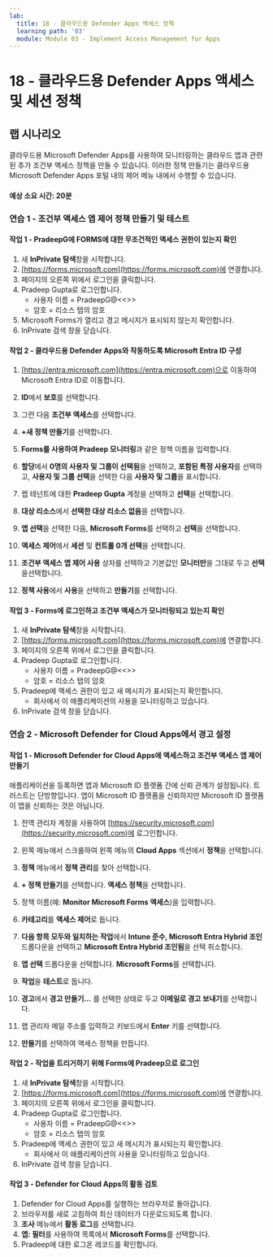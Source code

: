 ```yaml
---
lab:
  title: 18 - 클라우드용 Defender Apps 액세스 정책
  learning path: '03'
  module: Module 03 - Implement Access Management for Apps
---
```


# 18 - 클라우드용 Defender Apps 액세스 및 세션 정책

## 랩 시나리오

클라우드용 Microsoft Defender Apps를 사용하여 모니터링하는 클라우드 앱과 관련된 추가 조건부 액세스 정책을 만들 수 있습니다.  이러한 정책 만들기는 클라우드용 Microsoft Defender Apps 포털 내의 제어 메뉴 내에서 수행할 수 있습니다.

#### 예상 소요 시간: 20분

### 연습 1 - 조건부 액세스 앱 제어 정책 만들기 및 테스트

#### 작업 1 - PradeepG에 FORMS에 대한 무조건적인 액세스 권한이 있는지 확인

1. 새 **InPrivate 탐색**창을 시작합니다.
2. [https://forms.microsoft.com](https://forms.microsoft.com)에 연결합니다.
3. 페이지의 오른쪽 위에서 로그인을 클릭합니다.
4. Pradeep Gupta로 로그인합니다.
   - 사용자 이름 = PradeepG@<<<your lab hoster provided domain>>>
   - 암호 = 리소스 탭의 암호
5. Microsoft Forms가 열리고 경고 메시지가 표시되지 않는지 확인합니다.
6. InPrivate 검색 창을 닫습니다.

#### 작업 2 - 클라우드용 Defender Apps와 작동하도록 Microsoft Entra ID 구성

1. [https://entra.microsoft.com](https://entra.microsoft.com)으로 이동하여 Microsoft Entra ID로 이동합니다.

2. **ID**에서 **보호**를 선택합니다.

3. 그런 다음 **조건부 액세스**를 선택합니다.

4. **+새 정책 만들기**를 선택합니다.

5. **Forms를 사용하여 Pradeep 모니터링**과 같은 정책 이름을 입력합니다.

6. **할당**에서 **0명의 사용자 및 그룹이 선택됨**을 선택하고, **포함된 특정 사용자**를 선택하고, **사용자 및 그룹 선택**을 선택한 다음 **사용자 및 그룹**을 표시합니다.

7. 랩 테넌트에 대한 **Pradeep Gupta** 계정을 선택하고 **선택**을 선택합니다.

8. **대상 리소스**에서 **선택한 대상 리소스 없음**을 선택합니다.

9. **앱 선택**을 선택한 다음, **Microsoft Forms**를 선택하고 **선택**을 선택합니다. 

10. **액세스 제어**에서 **세션** 및 **컨트롤 0개 선택**을 선택합니다.

11. **조건부 액세스 앱 제어 사용** 상자를 선택하고 기본값인 **모니터만**을 그대로 두고 **선택**을 ​​선택합니다.

12. **정책 사용**에서 **사용**을 선택하고 **만들기**를 선택합니다.

#### 작업 3 - Forms에 로그인하고 조건부 액세스가 모니터링되고 있는지 확인

1. 새 **InPrivate 탐색**창을 시작합니다.
2. [https://forms.microsoft.com](https://forms.microsoft.com)에 연결합니다.
3. 페이지의 오른쪽 위에서 로그인을 클릭합니다.
4. Pradeep Gupta로 로그인합니다.
   - 사용자 이름 = PradeepG@<<<your lab hoster provided domain>>>
   - 암호 = 리소스 탭의 암호
5. Pradeep에 액세스 권한이 있고 새 메시지가 표시되는지 확인합니다.
   - 회사에서 이 애플리케이션의 사용을 모니터링하고 있습니다.
6. InPrivate 검색 창을 닫습니다.

### 연습 2 - Microsoft Defender for Cloud Apps에서 경고 설정

#### 작업 1 - Microsoft Defender for Cloud Apps에 액세스하고 조건부 액세스 앱 제어 만들기

애플리케이션을 등록하면 앱과 Microsoft ID 플랫폼 간에 신뢰 관계가 설정됩니다. 트러스트는 단방향입니다. 앱이 Microsoft ID 플랫폼을 신뢰하지만 Microsoft ID 플랫폼이 앱을 신뢰하는 것은 아닙니다.

1. 전역 관리자 계정을 사용하여 [https://security.microsoft.com](https://security.microsoft.com)에 로그인합니다.

1. 왼쪽 메뉴에서 스크롤하여 왼쪽 메뉴의 **Cloud Apps** 섹션에서 **정책**을 선택합니다.

1. **정책** 메뉴에서 **정책 관리**를 찾아 선택합니다.

1. **+ 정책 만들기**를 선택합니다. **액세스 정책**을 선택합니다.

1. 정책 이름(예: **Monitor Microsoft Forms 액세스**)을 입력합니다.

1. **카테고리**를 **액세스 제어**로 둡니다.

1. **다음 항목 모두와 일치하는 작업**에서 **Intune 준수, Microsoft Entra Hybrid 조인** 드롭다운을 선택하고 **Microsoft Entra Hybrid 조인됨**을 선택 취소합니다.

1. **앱 선택** 드롭다운을 선택합니다.  **Microsoft Forms**를 선택합니다.

1. **작업**을 **테스트**로 둡니다.

1. **경고**에서 **경고 만들기...** 를 선택한 상태로 두고 **이메일로 경고 보내기**를 선택합니다.

1. 랩 관리자 메일 주소를 입력하고 키보드에서 **Enter** 키를 선택합니다.

1. **만들기**를 선택하여 액세스 정책을 만듭니다.

#### 작업 2 - 작업을 트리거하기 위해 Forms에 Pradeep으로 로그인

1. 새 **InPrivate 탐색**창을 시작합니다.
2. [https://forms.microsoft.com](https://forms.microsoft.com)에 연결합니다.
3. 페이지의 오른쪽 위에서 로그인을 클릭합니다.
4. Pradeep Gupta로 로그인합니다.
   - 사용자 이름 = PradeepG@<<<your lab hoster provided domain>>>
   - 암호 = 리소스 탭의 암호
5. Pradeep에 액세스 권한이 있고 새 메시지가 표시되는지 확인합니다.
   - 회사에서 이 애플리케이션의 사용을 모니터링하고 있습니다.
6. InPrivate 검색 창을 닫습니다.

#### 작업 3 - Defender for Cloud Apps의 활동 검토

1. Defender for Cloud Apps를 실행하는 브라우저로 돌아갑니다.
2. 브라우저를 새로 고침하여 최신 데이터가 다운로드되도록 합니다.
3. **조사** 메뉴에서 **활동 로그**를 선택합니다.
4. **앱: 필터**를 사용하여 목록에서 **Microsoft Forms**를 선택합니다.
5. Pradeep에 대한 로그온 레코드를 확인합니다.

